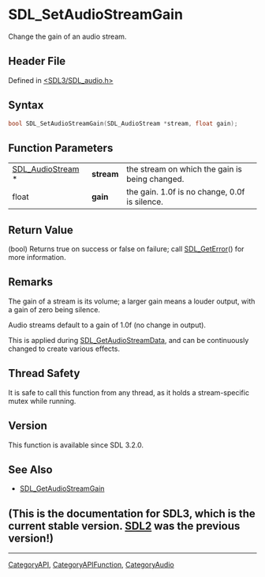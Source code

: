 # SDL_SetAudioStreamGain

Change the gain of an audio stream.

## Header File

Defined in [<SDL3/SDL_audio.h>](https://github.com/libsdl-org/SDL/blob/main/include/SDL3/SDL_audio.h)

## Syntax

```c
bool SDL_SetAudioStreamGain(SDL_AudioStream *stream, float gain);
```

## Function Parameters

|                                      |            |                                                |
| ------------------------------------ | ---------- | ---------------------------------------------- |
| [SDL_AudioStream](SDL_AudioStream) * | **stream** | the stream on which the gain is being changed. |
| float                                | **gain**   | the gain. 1.0f is no change, 0.0f is silence.  |

## Return Value

(bool) Returns true on success or false on failure; call
[SDL_GetError](SDL_GetError)() for more information.

## Remarks

The gain of a stream is its volume; a larger gain means a louder output,
with a gain of zero being silence.

Audio streams default to a gain of 1.0f (no change in output).

This is applied during [SDL_GetAudioStreamData](SDL_GetAudioStreamData),
and can be continuously changed to create various effects.

## Thread Safety

It is safe to call this function from any thread, as it holds a
stream-specific mutex while running.

## Version

This function is available since SDL 3.2.0.

## See Also

- [SDL_GetAudioStreamGain](SDL_GetAudioStreamGain)


## (This is the documentation for SDL3, which is the current stable version. [SDL2](https://wiki.libsdl.org/SDL2/) was the previous version!)



----
[CategoryAPI](CategoryAPI), [CategoryAPIFunction](CategoryAPIFunction), [CategoryAudio](CategoryAudio)

